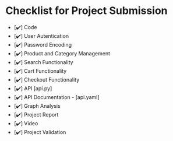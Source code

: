 # Checklist for Project Submission

- [✔️] Code
- [✔️] User Autentication
- [✔️] Password Encoding
- [✔️] Product and Category Management
- [✔️] Search Functionality
- [✔️] Cart Functionality
- [✔️] Checkout Functionality
- [✔️] API [api.py]
- [✔️] API Documentation - [api.yaml]
- [✔️] Graph Analysis
- [✔️] Project Report
- [✔️] Video
- [✔️] Project Validation
